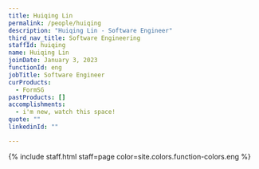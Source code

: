 ```yaml
---
title: Huiqing Lin
permalink: /people/huiqing
description: "Huiqing Lin - Software Engineer"
third_nav_title: Software Engineering
staffId: huiqing
name: Huiqing Lin
joinDate: January 3, 2023
functionId: eng
jobTitle: Software Engineer
curProducts:
  - FormSG
pastProducts: []
accomplishments:
  - i'm new, watch this space!
quote: ""
linkedinId: ""

---
```


{% include staff.html staff=page color=site.colors.function-colors.eng %}
